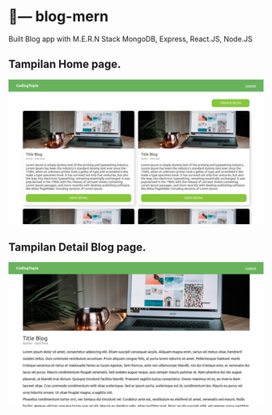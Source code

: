 # 🧢— blog-mern
Built Blog app with M.E.R.N Stack MongoDB, Express, React.JS, Node.JS

<!-- - learning resource => (0:00/16:00) 34 - Cara Upload Image / Photo di NodeJS 
https://www.youtube.com/watch?v=ewWjphek2d0&list=PLU4DS8KR-LJ0-MT2QfV-fvJiNorsoFs74&index=35&ab_channel=prawitohudoro -->

## Tampilan Home page.
![](readme_img/home.png)

## Tampilan Detail Blog page.
![](readme_img/detail.png)

